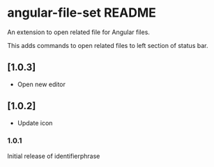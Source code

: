 # angular-file-set README

An extension to open related file for Angular files.

This adds commands to open related files to left section of status bar.

## [1.0.3]

- Open new editor

## [1.0.2]

- Update icon

### 1.0.1

Initial release of identifierphrase
